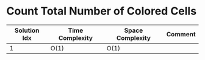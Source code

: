 # Count Total Number of Colored Cells

| Solution Idx | Time Complexity | Space Complexity | Comment |
| ------------ | --------------- | ---------------- | ------- |
| 1            | O(1)            | O(1)             |         |
